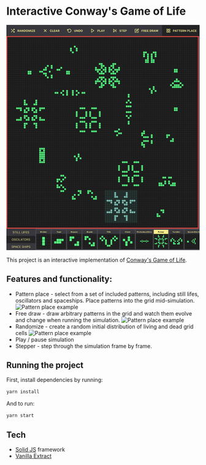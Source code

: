 # Interactive Conway's Game of Life

![Dot paths example](screenshots/application_interface.png?raw=true)

This project is an interactive implementation of [Conway's Game of Life](https://en.wikipedia.org/wiki/Conway%27s_Game_of_Life). 

## Features and functionality:

- Pattern place - select from a set of included patterns, including still lifes, oscillators and spaceships. Place patterns into the grid mid-simulation.
![Pattern place example](https://thumbs.gfycat.com/InfatuatedWearyFoal-size_restricted.gif)
- Free draw - draw arbitrary patterns in the grid and watch them evolve and change when running the simulation.
![Pattern place example](https://thumbs.gfycat.com/EquatorialSomeKiskadee-size_restricted.gif)
- Randomize - create a random initial distribution of living and dead grid cells
![Pattern place example](https://thumbs.gfycat.com/CompetentRemoteHorsechestnutleafminer-size_restricted.gif)
- Play / pause simulation
- Stepper - step through the simulation frame by frame.


## Running the project

First, install dependencies by running:

```bash
yarn install
```

And to run:

```bash
yarn start
```

## Tech

- [Solid JS](https://www.solidjs.com/) framework
- [Vanilla Extract](https://vanilla-extract.style/)

